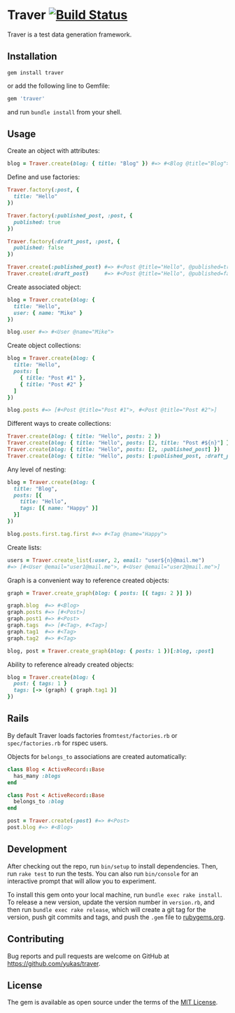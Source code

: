 # Traver [![Build Status](https://travis-ci.org/yukas/traver.svg?branch=master)](https://travis-ci.org/yukas/traver)

Traver is a test data generation framework.

## Installation

```shell
gem install traver
```

or add the following line to Gemfile:

```ruby
gem 'traver'
```

and run `bundle install` from your shell.

## Usage

Create an object with attributes:

```ruby
blog = Traver.create(blog: { title: "Blog" }) #=> #<Blog @title="Blog">
```

Define and use factories:

```ruby
Traver.factory(:post, {
  title: "Hello"
})

Traver.factory(:published_post, :post, {
  published: true
})

Traver.factory(:draft_post, :post, {
  published: false
})

Traver.create(:published_post) #=> #<Post @title="Hello", @published=true>
Traver.create(:draft_post)     #=> #<Post @title="Hello", @published=false>
```

Create associated object:

```ruby
blog = Traver.create(blog: {
  title: "Hello",
  user: { name: "Mike" }
})

blog.user #=> #<User @name="Mike">
```

Create object collections:

```ruby
blog = Traver.create(blog: {
  title: "Hello",
  posts: [
    { title: "Post #1" },
    { title: "Post #2" }
  ]
})

blog.posts #=> [#<Post @title="Post #1">, #<Post @title="Post #2">]

```

Different ways to create collections:

```ruby
Traver.create(blog: { title: "Hello", posts: 2 })
Traver.create(blog: { title: "Hello", posts: [2, title: "Post #${n}"] })
Traver.create(blog: { title: "Hello", posts: [2, :published_post] })
Traver.create(blog: { title: "Hello", posts: [:published_post, :draft_post] })
```

Any level of nesting:

```ruby
blog = Traver.create(blog: {
  title: "Blog",
  posts: [{
    title: "Hello",
    tags: [{ name: "Happy" }]
  }]
})

blog.posts.first.tag.first #=> #<Tag @name="Happy">
```

Create lists:

```ruby
users = Traver.create_list(:user, 2, email: "user${n}@mail.me")
#=> [#<User @email="user1@mail.me">, #<User @email="user2@mail.me">]
```

Graph is a convenient way to reference created objects:

```ruby
graph = Traver.create_graph(blog: { posts: [{ tags: 2 }] })

graph.blog  #=> #<Blog>
graph.posts #=> [#<Post>]
graph.post1 #=> #<Post>
graph.tags  #=> [#<Tag>, #<Tag>]
graph.tag1  #=> #<Tag>
graph.tag2  #=> #<Tag>

blog, post = Traver.create_graph(blog: { posts: 1 })[:blog, :post]
```

Ability to reference already created objects:

```ruby
blog = Traver.create(blog: {
  post: { tags: 1 }
  tags: [-> (graph) { graph.tag1 }]
})
```

## Rails
By default Traver loads factories from`test/factories.rb` or `spec/factories.rb` for rspec users.

Objects for `belongs_to` associations are created automatically:

```ruby
class Blog < ActiveRecord::Base
  has_many :blogs
end

class Post < ActiveRecord::Base
  belongs_to :blog
end

post = Traver.create(:post) #=> #<Post>
post.blog #=> #<Blog>
```

## Development

After checking out the repo, run `bin/setup` to install dependencies. Then, run `rake test` to run the tests. You can also run `bin/console` for an interactive prompt that will allow you to experiment.

To install this gem onto your local machine, run `bundle exec rake install`. To release a new version, update the version number in `version.rb`, and then run `bundle exec rake release`, which will create a git tag for the version, push git commits and tags, and push the `.gem` file to [rubygems.org](https://rubygems.org).

## Contributing

Bug reports and pull requests are welcome on GitHub at https://github.com/yukas/traver.


## License

The gem is available as open source under the terms of the [MIT License](http://opensource.org/licenses/MIT).

